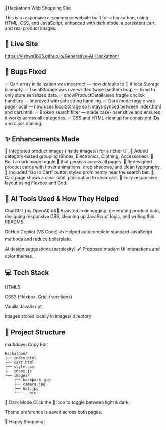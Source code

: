 🛒Hackathon Web Shopping Site

This is a responsive e-commerce website built for a hackathon, using HTML, CSS, and JavaScript, enhanced with dark mode, a persistent cart, and real product images.

## 🚀 Live Site
https://vishwa1805.github.io/Generative-AI-Hackathon/



## 🐞 Bugs Fixed
✅ Cart array initialization was incorrect — now defaults to [] if localStorage is empty.
✅ LocalStorage was overwritten twice (setItem bug) — fixed to only store serialized data.
✅ showProductDetail used fragile onclick handlers — improved with safe string handling.
✅ Dark mode toggle was page-local — now uses localStorage so it stays synced between index.html and cart.html.
✅ Broken search filter — made case-insensitive and ensured it works across all categories.
✅ CSS and HTML cleanup for consistent IDs and class naming.

## ✨ Enhancements Made
🌟 Integrated product images (inside images/) for a richer UI.
🌟 Added category-based grouping (Shoes, Electronics, Clothing, Accessories).
🌟 Built a dark mode toggle 🌙 that persists across all pages.
🌟 Redesigned product cards with hover animations, drop shadows, and clean typography.
🌟 Included “Go to Cart” button styled prominently near the search bar.
🌟 Cart page shows a clear total, plus option to clear cart.
🌟 Fully responsive layout using Flexbox and Grid.

## 🤖 AI Tools Used & How They Helped
ChatGPT (by OpenAI)
##🚀 Assisted in debugging, generating product data, designing responsive CSS, cleaning up JavaScript logic, and writing this README.

GitHub Copilot (VS Code)
✍ Helped autocomplete standard JavaScript methods and reduce boilerplate.

AI design suggestions (perplexity)
🖌 Proposed modern UI interactions and color themes.

## 💻 Tech Stack

HTML5

CSS3 (Flexbox, Grid, transitions)

Vanilla JavaScript

Images stored locally in images/ directory

## 📂 Project Structure
markdown
Copy
Edit
```
Hackathon/
├── index.html
├── cart.html
├── style.css
├── index.js
└── images/
    ├── backpack.jpg
    ├── camera.jpg
    ├── hat.jpg
    └── ...etc
```
🌙 Dark Mode
Click the 🌙 icon to toggle between light & dark.

Theme preference is saved across both pages.

🚀 Happy Shopping!
